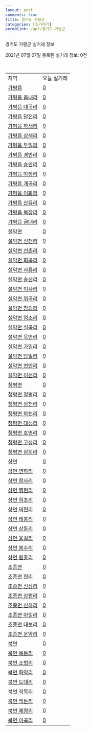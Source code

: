```yaml
---
layout: post
comments: true
title: 경기도 가평군
categories: [실거래가]
permalink: /apt/경기도 가평군
---
```


경기도 가평군 실거래 정보

2021년 07월 07일 등록된 실거래 정보: 0건

<script type="text/javascript">
  google.charts.load('current', {'packages':['corechart']});
  google.charts.setOnLoadCallback(drawChart);

  function drawChart() {
    var data = google.visualization.arrayToDataTable([['거래일', '매매', '전월세', '전매'], ['20-07', 19, 12, 3], ['20-08', 21, 12, 1], ['20-09', 23, 11, 0], ['20-10', 23, 22, 0], ['20-11', 24, 18, 1], ['20-12', 23, 10, 1], ['21-01', 31, 15, 8], ['21-02', 36, 19, 16], ['21-03', 42, 19, 10], ['21-04', 25, 11, 6], ['21-05', 26, 12, 6], ['21-06', 30, 4, 6], ['21-07', 1, 0, 0]]);

    var options = {
      title: '최근 유형별 거래량 추이',
      legend: { position: 'bottom' }
    };

    var chart = new google.visualization.LineChart(document.getElementById('columnchart_material'));
    chart.draw(data, (options));
  }
</script>

<div id="columnchart_material" style="width: 95%; margin-left: -35px"></div>
<br>
<table class="sortable">
  <tr>
    <td>지역</td>
    <td>오늘 실거래</td>
  </tr>

  
  <tr class="item">
    <td><a href="경기도 가평군 가평읍">가평읍</a></td>
    <td><a href="경기도 가평군 가평읍">0</a></td>
  </tr>
    

  <tr class="item">
    <td><a href="경기도 가평군 가평읍 읍내리">가평읍 읍내리</a></td>
    <td><a href="경기도 가평군 가평읍 읍내리">0</a></td>
  </tr>
    

  <tr class="item">
    <td><a href="경기도 가평군 가평읍 대곡리">가평읍 대곡리</a></td>
    <td><a href="경기도 가평군 가평읍 대곡리">0</a></td>
  </tr>
    

  <tr class="item">
    <td><a href="경기도 가평군 가평읍 달전리">가평읍 달전리</a></td>
    <td><a href="경기도 가평군 가평읍 달전리">0</a></td>
  </tr>
    

  <tr class="item">
    <td><a href="경기도 가평군 가평읍 하색리">가평읍 하색리</a></td>
    <td><a href="경기도 가평군 가평읍 하색리">0</a></td>
  </tr>
    

  <tr class="item">
    <td><a href="경기도 가평군 가평읍 상색리">가평읍 상색리</a></td>
    <td><a href="경기도 가평군 가평읍 상색리">0</a></td>
  </tr>
    

  <tr class="item">
    <td><a href="경기도 가평군 가평읍 두밀리">가평읍 두밀리</a></td>
    <td><a href="경기도 가평군 가평읍 두밀리">0</a></td>
  </tr>
    

  <tr class="item">
    <td><a href="경기도 가평군 가평읍 경반리">가평읍 경반리</a></td>
    <td><a href="경기도 가평군 가평읍 경반리">0</a></td>
  </tr>
    

  <tr class="item">
    <td><a href="경기도 가평군 가평읍 승안리">가평읍 승안리</a></td>
    <td><a href="경기도 가평군 가평읍 승안리">0</a></td>
  </tr>
    

  <tr class="item">
    <td><a href="경기도 가평군 가평읍 마장리">가평읍 마장리</a></td>
    <td><a href="경기도 가평군 가평읍 마장리">0</a></td>
  </tr>
    

  <tr class="item">
    <td><a href="경기도 가평군 가평읍 개곡리">가평읍 개곡리</a></td>
    <td><a href="경기도 가평군 가평읍 개곡리">0</a></td>
  </tr>
    

  <tr class="item">
    <td><a href="경기도 가평군 가평읍 이화리">가평읍 이화리</a></td>
    <td><a href="경기도 가평군 가평읍 이화리">0</a></td>
  </tr>
    

  <tr class="item">
    <td><a href="경기도 가평군 가평읍 산유리">가평읍 산유리</a></td>
    <td><a href="경기도 가평군 가평읍 산유리">0</a></td>
  </tr>
    

  <tr class="item">
    <td><a href="경기도 가평군 가평읍 복장리">가평읍 복장리</a></td>
    <td><a href="경기도 가평군 가평읍 복장리">0</a></td>
  </tr>
    

  <tr class="item">
    <td><a href="경기도 가평군 가평읍 금대리">가평읍 금대리</a></td>
    <td><a href="경기도 가평군 가평읍 금대리">0</a></td>
  </tr>
    

  <tr class="item">
    <td><a href="경기도 가평군 설악면">설악면</a></td>
    <td><a href="경기도 가평군 설악면">0</a></td>
  </tr>
    

  <tr class="item">
    <td><a href="경기도 가평군 설악면 신천리">설악면 신천리</a></td>
    <td><a href="경기도 가평군 설악면 신천리">0</a></td>
  </tr>
    

  <tr class="item">
    <td><a href="경기도 가평군 설악면 선촌리">설악면 선촌리</a></td>
    <td><a href="경기도 가평군 설악면 선촌리">0</a></td>
  </tr>
    

  <tr class="item">
    <td><a href="경기도 가평군 설악면 회곡리">설악면 회곡리</a></td>
    <td><a href="경기도 가평군 설악면 회곡리">0</a></td>
  </tr>
    

  <tr class="item">
    <td><a href="경기도 가평군 설악면 사룡리">설악면 사룡리</a></td>
    <td><a href="경기도 가평군 설악면 사룡리">0</a></td>
  </tr>
    

  <tr class="item">
    <td><a href="경기도 가평군 설악면 송산리">설악면 송산리</a></td>
    <td><a href="경기도 가평군 설악면 송산리">0</a></td>
  </tr>
    

  <tr class="item">
    <td><a href="경기도 가평군 설악면 미사리">설악면 미사리</a></td>
    <td><a href="경기도 가평군 설악면 미사리">0</a></td>
  </tr>
    

  <tr class="item">
    <td><a href="경기도 가평군 설악면 위곡리">설악면 위곡리</a></td>
    <td><a href="경기도 가평군 설악면 위곡리">0</a></td>
  </tr>
    

  <tr class="item">
    <td><a href="경기도 가평군 설악면 창의리">설악면 창의리</a></td>
    <td><a href="경기도 가평군 설악면 창의리">0</a></td>
  </tr>
    

  <tr class="item">
    <td><a href="경기도 가평군 설악면 엄소리">설악면 엄소리</a></td>
    <td><a href="경기도 가평군 설악면 엄소리">0</a></td>
  </tr>
    

  <tr class="item">
    <td><a href="경기도 가평군 설악면 설곡리">설악면 설곡리</a></td>
    <td><a href="경기도 가평군 설악면 설곡리">0</a></td>
  </tr>
    

  <tr class="item">
    <td><a href="경기도 가평군 설악면 묵안리">설악면 묵안리</a></td>
    <td><a href="경기도 가평군 설악면 묵안리">0</a></td>
  </tr>
    

  <tr class="item">
    <td><a href="경기도 가평군 설악면 가일리">설악면 가일리</a></td>
    <td><a href="경기도 가평군 설악면 가일리">0</a></td>
  </tr>
    

  <tr class="item">
    <td><a href="경기도 가평군 설악면 방일리">설악면 방일리</a></td>
    <td><a href="경기도 가평군 설악면 방일리">0</a></td>
  </tr>
    

  <tr class="item">
    <td><a href="경기도 가평군 설악면 천안리">설악면 천안리</a></td>
    <td><a href="경기도 가평군 설악면 천안리">0</a></td>
  </tr>
    

  <tr class="item">
    <td><a href="경기도 가평군 설악면 이천리">설악면 이천리</a></td>
    <td><a href="경기도 가평군 설악면 이천리">0</a></td>
  </tr>
    

  <tr class="item">
    <td><a href="경기도 가평군 청평면">청평면</a></td>
    <td><a href="경기도 가평군 청평면">0</a></td>
  </tr>
    

  <tr class="item">
    <td><a href="경기도 가평군 청평면 청평리">청평면 청평리</a></td>
    <td><a href="경기도 가평군 청평면 청평리">0</a></td>
  </tr>
    

  <tr class="item">
    <td><a href="경기도 가평군 청평면 상천리">청평면 상천리</a></td>
    <td><a href="경기도 가평군 청평면 상천리">0</a></td>
  </tr>
    

  <tr class="item">
    <td><a href="경기도 가평군 청평면 하천리">청평면 하천리</a></td>
    <td><a href="경기도 가평군 청평면 하천리">0</a></td>
  </tr>
    

  <tr class="item">
    <td><a href="경기도 가평군 청평면 대성리">청평면 대성리</a></td>
    <td><a href="경기도 가평군 청평면 대성리">0</a></td>
  </tr>
    

  <tr class="item">
    <td><a href="경기도 가평군 청평면 호명리">청평면 호명리</a></td>
    <td><a href="경기도 가평군 청평면 호명리">0</a></td>
  </tr>
    

  <tr class="item">
    <td><a href="경기도 가평군 청평면 고성리">청평면 고성리</a></td>
    <td><a href="경기도 가평군 청평면 고성리">0</a></td>
  </tr>
    

  <tr class="item">
    <td><a href="경기도 가평군 청평면 삼회리">청평면 삼회리</a></td>
    <td><a href="경기도 가평군 청평면 삼회리">0</a></td>
  </tr>
    

  <tr class="item">
    <td><a href="경기도 가평군 상면">상면</a></td>
    <td><a href="경기도 가평군 상면">0</a></td>
  </tr>
    

  <tr class="item">
    <td><a href="경기도 가평군 상면 연하리">상면 연하리</a></td>
    <td><a href="경기도 가평군 상면 연하리">0</a></td>
  </tr>
    

  <tr class="item">
    <td><a href="경기도 가평군 상면 항사리">상면 항사리</a></td>
    <td><a href="경기도 가평군 상면 항사리">0</a></td>
  </tr>
    

  <tr class="item">
    <td><a href="경기도 가평군 상면 행현리">상면 행현리</a></td>
    <td><a href="경기도 가평군 상면 행현리">0</a></td>
  </tr>
    

  <tr class="item">
    <td><a href="경기도 가평군 상면 임초리">상면 임초리</a></td>
    <td><a href="경기도 가평군 상면 임초리">0</a></td>
  </tr>
    

  <tr class="item">
    <td><a href="경기도 가평군 상면 덕현리">상면 덕현리</a></td>
    <td><a href="경기도 가평군 상면 덕현리">0</a></td>
  </tr>
    

  <tr class="item">
    <td><a href="경기도 가평군 상면 태봉리">상면 태봉리</a></td>
    <td><a href="경기도 가평군 상면 태봉리">0</a></td>
  </tr>
    

  <tr class="item">
    <td><a href="경기도 가평군 상면 상동리">상면 상동리</a></td>
    <td><a href="경기도 가평군 상면 상동리">0</a></td>
  </tr>
    

  <tr class="item">
    <td><a href="경기도 가평군 상면 율길리">상면 율길리</a></td>
    <td><a href="경기도 가평군 상면 율길리">0</a></td>
  </tr>
    

  <tr class="item">
    <td><a href="경기도 가평군 상면 봉수리">상면 봉수리</a></td>
    <td><a href="경기도 가평군 상면 봉수리">0</a></td>
  </tr>
    

  <tr class="item">
    <td><a href="경기도 가평군 상면 원흥리">상면 원흥리</a></td>
    <td><a href="경기도 가평군 상면 원흥리">0</a></td>
  </tr>
    

  <tr class="item">
    <td><a href="경기도 가평군 조종면">조종면</a></td>
    <td><a href="경기도 가평군 조종면">0</a></td>
  </tr>
    

  <tr class="item">
    <td><a href="경기도 가평군 조종면 현리">조종면 현리</a></td>
    <td><a href="경기도 가평군 조종면 현리">0</a></td>
  </tr>
    

  <tr class="item">
    <td><a href="경기도 가평군 조종면 신상리">조종면 신상리</a></td>
    <td><a href="경기도 가평군 조종면 신상리">0</a></td>
  </tr>
    

  <tr class="item">
    <td><a href="경기도 가평군 조종면 상판리">조종면 상판리</a></td>
    <td><a href="경기도 가평군 조종면 상판리">0</a></td>
  </tr>
    

  <tr class="item">
    <td><a href="경기도 가평군 조종면 신하리">조종면 신하리</a></td>
    <td><a href="경기도 가평군 조종면 신하리">0</a></td>
  </tr>
    

  <tr class="item">
    <td><a href="경기도 가평군 조종면 마일리">조종면 마일리</a></td>
    <td><a href="경기도 가평군 조종면 마일리">0</a></td>
  </tr>
    

  <tr class="item">
    <td><a href="경기도 가평군 조종면 대보리">조종면 대보리</a></td>
    <td><a href="경기도 가평군 조종면 대보리">0</a></td>
  </tr>
    

  <tr class="item">
    <td><a href="경기도 가평군 조종면 운악리">조종면 운악리</a></td>
    <td><a href="경기도 가평군 조종면 운악리">0</a></td>
  </tr>
    

  <tr class="item">
    <td><a href="경기도 가평군 북면">북면</a></td>
    <td><a href="경기도 가평군 북면">0</a></td>
  </tr>
    

  <tr class="item">
    <td><a href="경기도 가평군 북면 목동리">북면 목동리</a></td>
    <td><a href="경기도 가평군 북면 목동리">0</a></td>
  </tr>
    

  <tr class="item">
    <td><a href="경기도 가평군 북면 소법리">북면 소법리</a></td>
    <td><a href="경기도 가평군 북면 소법리">0</a></td>
  </tr>
    

  <tr class="item">
    <td><a href="경기도 가평군 북면 화악리">북면 화악리</a></td>
    <td><a href="경기도 가평군 북면 화악리">0</a></td>
  </tr>
    

  <tr class="item">
    <td><a href="경기도 가평군 북면 도대리">북면 도대리</a></td>
    <td><a href="경기도 가평군 북면 도대리">0</a></td>
  </tr>
    

  <tr class="item">
    <td><a href="경기도 가평군 북면 적목리">북면 적목리</a></td>
    <td><a href="경기도 가평군 북면 적목리">0</a></td>
  </tr>
    

  <tr class="item">
    <td><a href="경기도 가평군 북면 백둔리">북면 백둔리</a></td>
    <td><a href="경기도 가평군 북면 백둔리">0</a></td>
  </tr>
    

  <tr class="item">
    <td><a href="경기도 가평군 북면 제령리">북면 제령리</a></td>
    <td><a href="경기도 가평군 북면 제령리">0</a></td>
  </tr>
    

  <tr class="item">
    <td><a href="경기도 가평군 북면 이곡리">북면 이곡리</a></td>
    <td><a href="경기도 가평군 북면 이곡리">0</a></td>
  </tr>
    


</table>


    